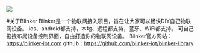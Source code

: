 ![](https://blinker-iot.com/wp-content/uploads/2018/03/logo-b.png)

#关于Blinker
Blinker是一个物联网接入项目，旨在让大家可以畅快DIY自己物联网设备。
ios、android都支持，本地、远程都支持，蓝牙、WiFi都支持。
可自己拖拽布局设备控制界面，自由打造你的物联网设备。
Blinker官方网站：https://blinker-iot.com
github：https://github.com/blinker-iot/blinker-library